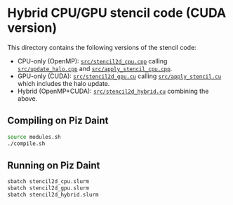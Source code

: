 # Hybrid CPU/GPU stencil code (CUDA version)

This directory contains the following versions of the stencil code:
* CPU-only (OpenMP): [`src/stencil2d_cpu.cpp`](src/stencil2d_cpu.cpp) calling [`src/update_halo.cpp`](src/update_halo.cpp) and [`src/apply_stencil_cpu.cpp`](src/apply_stencil_cpu.cpp).
* GPU-only (CUDA): [`src/stencil2d_gpu.cu`](src/stencil2d_gpu.cu) calling [`src/apply_stencil.cu`](src/apply_stencil.cu) which includes the halo update.
* Hybrid (OpenMP+CUDA): [`src/stencil2d_hybrid.cu`](src/stencil2d_hybrid.cu) combining the above.

## Compiling on Piz Daint
```bash
source modules.sh
./compile.sh
```

## Running on Piz Daint
```bash
sbatch stencil2d_cpu.slurm
sbatch stencil2d_gpu.slurm
sbatch stencil2d_hybrid.slurm
```
